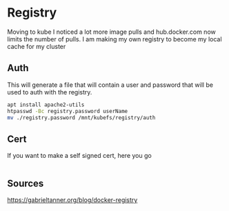 # Registry

Moving to kube I noticed a lot more image pulls and hub.docker.com now limits the number of pulls.
I am making my own registry to become my local cache for my cluster

## Auth

This will generate a file that will contain a user and password that will be used to auth with the registry.
```bash
apt install apache2-utils
htpasswd -Bc registry.password userName
mv ./registry.password /mnt/kubefs/registry/auth
```


## Cert

If you want to make a self signed cert, here you go

```bash

```


## Sources

 https://gabrieltanner.org/blog/docker-registry



